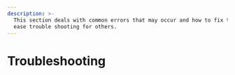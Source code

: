 ```yaml
---
description: >-
  This section deals with common errors that may occur and how to fix them or
  ease trouble shooting for others.
---
```


# Troubleshooting

